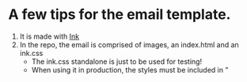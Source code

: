 # A few tips for the email template.
1. It is made with [Ink](http://zurb.com/ink/)
2. In the repo, the email is comprised of images, an index.html and an ink.css
	- The ink.css standalone is just to be used for testing!
	- When using it in production, the styles must be included in "<style>" tags, only for it to be run through a [CSS Inliner](http://zurb.com/ink/inliner.php)
	- Once it's run through an inliner, of course, all your CSS will be inline. This is necessary as some email services strip out everything in "<style>"" tags
3. Interesting things I've found:
	- You can't use pseudoclasses. It's fine to include them, but as you can't have selectors in inline CSS, there is no pseudoclasses in inline CSS either.
